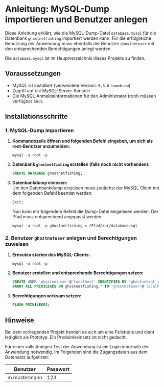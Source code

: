 # Anleitung: MySQL-Dump importieren und Benutzer anlegen

Diese Anleitung erklärt, wie die MySQL-Dump-Datei `database.mysql` für die Datenbank `ghostnetfishing` importiert werden kann. 
Für die erfolgreiche Benutzung der Anwendung muss ebenfalls der Benutzer `ghostnetuser` mit den entsprechenden Berechtigungen anlegt werden.

Die `database.mysql` ist im Hauptverzeichnis dieses Projekts zu finden.

## Voraussetzungen
- MySQL ist installiert (verwendete Version: `9.3.0 homebrew`)
- Zugriff auf die MySQL-Server-Konsole
- Die MySQL-Anmeldeinformationen für den Administrator (root) müssen verfügbar sein.

## Installationsschritte
### 1. MySQL-Dump importieren

1. **Kommandozeile öffnen und folgenden Befehl eingeben, um sich als root-Benutzer anzumelden:**
    ```
    mysql -u root -p
    ```
2. **Datenbank `ghostnetfishing` erstellen (falls noch nicht vorhanden):**
    ``` sql
    CREATE DATABASE ghostnetfishing;
    ```
3. **Datenbankdump einlesen:**  
    Um den Datenbankdump einzulsen muss zunächst der MySQL Client mit dem folgenden Befehl beendet werden:
   ``` sql
   Exit;
    ```
    Nun kann mir folgendem Befehl die Dump-Datei eingelesen werden. Der Pfad muss entsprechend angepasst werden.  
    ```
    mysql -u root -p ghostnetfishing < /Pfad/zur/database.sql    
    ```
### 2. Benutzer `ghostnetuser` anlegen und Berechtigungen zuweisen

1. **Erneutes starten des MySQL-Clients:**
    ```
    mysql -u root -p
    ```
2. **Benutzer erstellen und entsprechende Berechtigungen setzen:**
    ``` sql
    CREATE USER 'ghostnetuser'@'localhost' IDENTIFIED BY 'ghostnetsql';
    GRANT ALL PRIVILEGES ON ghostnetfishing.* TO 'ghostnetuser'@'localhost';
    ```
3. **Berechtigungen wirksam setzen:**
    ``` sql
    FLUSH PRIVILEGES;
    ```
## Hinweise
Bei dem vorliegenden Projekt handelt es sich um eine Fallstudie und dient lediglich als Prototyp.
Ein Produktiveinsatz ist nicht gedacht.  

Für einen vollständigen Test der Anwendung ist ein Login innerhalb der Anwendung notwendig. 
Im Folgenden sind die Zugangsdaten aus dem Datensatz aufgelistet:

| Benutzer     | Passwort |
|--------------|----------|
| m.mustermann | 123      |